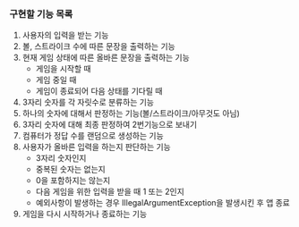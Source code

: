 ### 구현할 기능 목록
1. 사용자의 입력을 받는 기능
2. 볼, 스트라이크 수에 따른 문장을 출력하는 기능
3. 현재 게임 상태에 따른 올바른 문장을 출력하는 기능
    - 게임을 시작할 때
    - 게임 중일 때
    - 게임이 종료되어 다음 상태를 기다릴 때
4. 3자리 숫자를 각 자릿수로 분류하는 기능
5. 하나의 숫자에 대해서 판정하는 기능(볼/스트라이크/아무것도 아님)
6. 3자리 숫자에 대해 최종 판정하여 2번기능으로 보내기
7. 컴퓨터가 정답 수를 랜덤으로 생성하는 기능
8. 사용자가 올바른 입력을 하는지 판단하는 기능
   - 3자리 숫자인지
   - 중복된 숫자는 없는지
   - 0을 포함하지는 않는지
   - 다음 게임을 위한 입력을 받을 때 1 또는 2인지
   - 예외사항이 발생하는 경우 IllegalArgumentException을 발생시킨 후 앱 종료
9. 게임을 다시 시작하거나 종료하는 기능